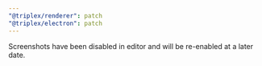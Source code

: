 ```yaml
---
"@triplex/renderer": patch
"@triplex/electron": patch
---
```


Screenshots have been disabled in editor and will be re-enabled at a later date.
